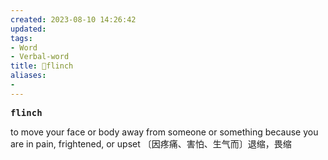 ```yaml
---
created: 2023-08-10 14:26:42
updated: 
tags: 
- Word
- Verbal-word
title: 🚩flinch
aliases:
- 
---
```


<pre><strong>flinch</strong></pre>
 to move your face or body away from someone or something because you are in pain, frightened, or upset 〔因疼痛、害怕、生气而〕退缩，畏缩